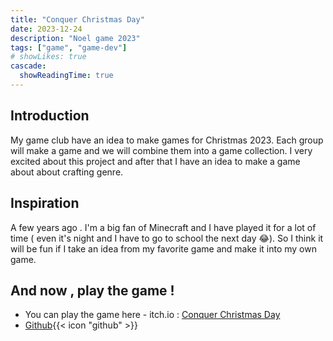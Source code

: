 ```yaml
---
title: "Conquer Christmas Day" 
date: 2023-12-24
description: "Noel game 2023"
tags: ["game", "game-dev"]
# showLikes: true
cascade:
  showReadingTime: true
---
```


## Introduction
My game club have an idea to make games for Christmas 2023. Each group will make a game and we will combine them into a game collection. I very excited about this project and after that I have an idea to make a game about about crafting genre.
## Inspiration
A few years ago . I'm a big fan of Minecraft and I have played it for a lot of time ( even it's night and I have to go to school the next day 😂). So I think it will be fun if I take an idea from my favorite game and make it into my own game.
## And now , play the game !
- You can play the game here - itch.io : [Conquer Christmas Day](https://datthanhdoan.itch.io/conquer-christmas-day) <br> 
- [Github](https://github.com/datthanhdoan/Conquer-Christmas-Day){{< icon "github" >}} 